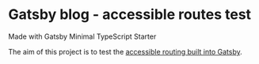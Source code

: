 # Gatsby blog - accessible routes test

Made with Gatsby Minimal TypeScript Starter

The aim of this project is to test the [accessible routing built into Gatsby](https://www.gatsbyjs.com/docs/conceptual/making-your-site-accessible/).
